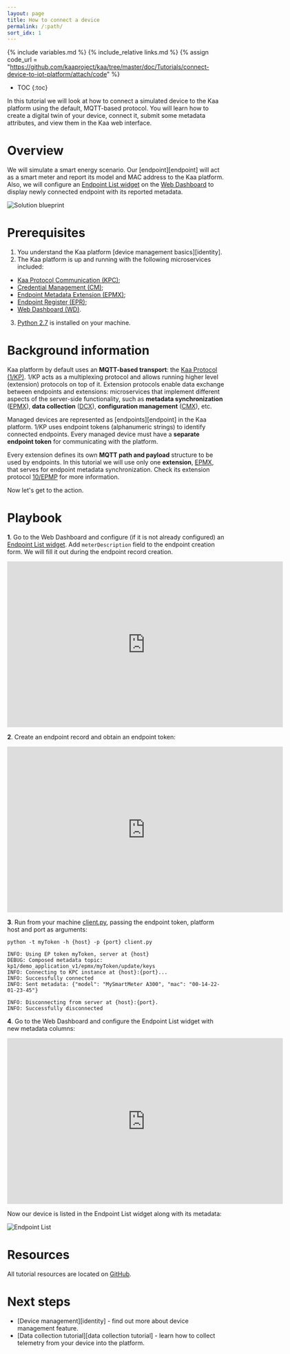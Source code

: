```yaml
---
layout: page
title: How to connect a device
permalink: /:path/
sort_idx: 1
---
```


{% include variables.md %}
{% include_relative links.md %}
{% assign code_url = "https://github.com/kaaproject/kaa/tree/master/doc/Tutorials/connect-device-to-iot-platform/attach/code" %}

* TOC
{:toc}

In this tutorial we will look at how to connect a simulated device to the Kaa platform using the default, MQTT-based protocol.
You will learn how to create a digital twin of your device, connect it, submit some metadata attributes, and view them in the Kaa web interface.


# Overview

We will simulate a smart energy scenario.
Our [endpoint][endpoint] will act as a smart meter and report its model and MAC address to the Kaa platform.
Also, we will configure an [Endpoint List widget]({{docs_url}}WD/docs/current/Widgets/Ep-list/) on the [Web Dashboard]({{docs_url}}WD) to display newly connected endpoint with its reported metadata.

![Solution blueprint](attach/img/architecture-overview.svg)


# Prerequisites

1. You understand the Kaa platform [device management basics][identity].
2. The Kaa platform is up and running with the following microservices included:
* [Kaa Protocol Communication (KPC)]({{docs_url}}KPC);
* [Credential Management (CM)]({{docs_url}}CM);
* [Endpoint Metadata Extension (EPMX)]({{docs_url}}EPMX);
* [Endpoint Register (EPR)]({{docs_url}}EPR);
* [Web Dashboard (WD)]({{docs_url}}WD).
3. [Python 2.7](https://www.python.org/download/releases/2.7/) is installed on your machine.


# Background information

Kaa platform by default uses an **MQTT-based transport**: the [Kaa Protocol (1/KP)]({{rfc_url}}0001/README.md).
1/KP acts as a multiplexing protocol and allows running higher level (extension) protocols on top of it.
Extension protocols enable data exchange between endpoints and extensions: microservices that implement different aspects of the server-side functionality, such as **metadata synchronization** ([EPMX]({{docs_url}}EPMX)), **data collection** ([DCX]({{docs_url}}DCX)), **configuration management** ([CMX]({{docs_url}}CMX)), etc.

Managed devices are represented as [endpoints][endpoint] in the Kaa platform.
1/KP uses endpoint tokens (alphanumeric strings) to identify connected endpoints.
Every managed device must have a **separate endpoint token** for communicating with the platform.

Every extension defines its own **MQTT path and payload** structure to be used by endpoints.
In this tutorial we will use only one **extension**, [EPMX]({{docs_url}}EPMX), that serves for endpoint metadata synchronization.
Check its extension protocol [10/EPMP]({{rfc_url}}0010/README.md) for more information.

Now let's get to the action.


# Playbook

**1**. Go to the Web Dashboard and configure (if it is not already configured) an [Endpoint List widget]({{docs_url}}WD/docs/current/Widgets/Ep-list/).
Add `meterDescription` field to the endpoint creation form. We will fill it out during the endpoint record creation.

<div align="center">
  <iframe width="640" height="385" src="https://www.youtube.com/embed/qMeLZa0emws?rel=0" frameborder="0" 
    allow="accelerometer; autoplay; encrypted-media; gyroscope; picture-in-picture" allowfullscreen></iframe>
</div>

**2**. Create an endpoint record and obtain an endpoint token:

<div align="center">
  <iframe width="640" height="385" src="https://www.youtube.com/embed/du7tBJY72xM?rel=0" frameborder="0" 
    allow="accelerometer; autoplay; encrypted-media; gyroscope; picture-in-picture" allowfullscreen></iframe>
</div>

**3**. Run from your machine [client.py]({{code_url}}/client.py), passing the endpoint token, platform host and port as arguments:

```
python -t myToken -h {host} -p {port} client.py

INFO: Using EP token myToken, server at {host}
DEBUG: Composed metadata topic: kp1/demo_application_v1/epmx/myToken/update/keys
INFO: Connecting to KPC instance at {host}:{port}...
INFO: Successfully connected
INFO: Sent metadata: {"model": "MySmartMeter A300", "mac": "00-14-22-01-23-45"}

INFO: Disconnecting from server at {host}:{port}.
INFO: Successfully disconnected
```

**4**. Go to the Web Dashboard and configure the Endpoint List widget with new metadata columns:

<div align="center">
  <iframe width="640" height="385" src="https://www.youtube.com/embed/ozMnDBzknHQ?rel=0" frameborder="0" 
    allow="accelerometer; autoplay; encrypted-media; gyroscope; picture-in-picture" allowfullscreen></iframe>
</div>

Now our device is listed in the Endpoint List widget along with its metadata:

![Endpoint List](attach/img/endpoint-list.png)


# Resources

All tutorial resources are located on [GitHub]({{code_url}}).

# Next steps

- [Device management][identity] - find out more about device management feature.
- [Data collection tutorial][data collection tutorial] - learn how to collect telemetry from your device into the platform.
